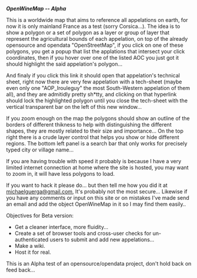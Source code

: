 ***OpenWineMap -- Alpha***

This is a worldwide map that aims to reference all appelations on earth, for now it is only mainland France as a test (sorry Corsica...).
The idea is to show a polygon or a set of polygon as a layer or group of layer that represent the agricultural bounds of each appelation, on top of the already opensource and opendata "OpenStreetMap", if you click on one of these polygons, you get a popup that list the applations that intersect your click coordinates, then if you hover over one of the listed AOC you just got it should highlight the said appelation's polygon...

And finaly if you click this link it should open that appelation's technical sheet, right now there are very few appelation with a tech-sheet (maybe even only one "AOP_Irouleguy" the most South-Western appelation of them all), and they are admitidly pretty sh\*tty, and clicking on that hyperlink should lock the highlighted polygon until you close the tech-sheet with the vertical transparent bar on the left of this new window...

If you zoom enough on the map the polygons should show an outline of the borders of different thikness to help with distinguishing the different shapes, they are mostly related to their size and importance... On the top right there is a crude layer control that helps you show or hide different regions. The bottom left panel is a search bar that only works for precisely typed city or village name...

If you are having trouble with speed it probably is because I have a very limited internet connection at home where the site is hosted, you may want to zoom in, it will have less polygons to load.

If you want to hack it please do... but then tell me how you did it at michaelguerga@gmail.com, It's probably not the most secure... Likewise if you have any comments or input on this site or on mistakes I've made send an email and add the object OpenWineMap in it so I may find them easily..

Objectives for Beta version: 
 - Get a cleaner interface, more fluidity...
 - Create a set of browser tools and cross-user checks for un-authenticated users to submit and add new appelations...
 - Make a wiki.
 - Host it for real.

This is an Alpha test of an opensource/opendata project, don't hold back on feed back...
